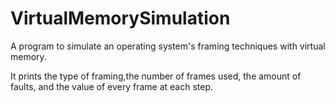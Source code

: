 # VirtualMemorySimulation

A program to simulate an operating system's framing techniques with virtual memory.

It prints the type of framing,the number of frames used, the amount of faults, and the value of every frame at each step.
